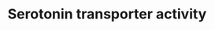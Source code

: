 ---
annotations:
- id: CL:0000540
  parent: animal cell
  type: Cell Type Ontology
  value: neuron
- id: PW:0000854
  parent: signaling pathway
  type: Pathway Ontology
  value: serotonin signaling pathway
authors:
- Mkutmon
- Lindarieswijk
- Egonw
- MaintBot
- Eweitz
- AlexanderPico
description: 'Serotonin is a monoamine neurotransmitter. Biochemically derived from
  tryptophan, serotonin is primarily found in the gastrointestinal tract (GI tract),
  blood platelets, and the central nervous system (CNS) of animals, including humans.
  It is popularly thought to be a contributor to feelings of well-being and happiness.
  This pathway summarizes the role of the antidepressant-sensitive serotonin (5-HT)
  transporter SERT (encoded by the SLC6A4 gene). '
last-edited: 2023-03-02
organisms:
- Bos taurus
redirect_from:
- /index.php/Pathway:WP3138
- /instance/WP3138
- /instance/WP3138_r125588
revision: r125588
schema-jsonld:
- '@context': https://schema.org/
  '@id': https://wikipathways.github.io/pathways/WP3138.html
  '@type': Dataset
  creator:
    '@type': Organization
    name: WikiPathways
  description: 'Serotonin is a monoamine neurotransmitter. Biochemically derived from
    tryptophan, serotonin is primarily found in the gastrointestinal tract (GI tract),
    blood platelets, and the central nervous system (CNS) of animals, including humans.
    It is popularly thought to be a contributor to feelings of well-being and happiness.
    This pathway summarizes the role of the antidepressant-sensitive serotonin (5-HT)
    transporter SERT (encoded by the SLC6A4 gene). '
  keywords:
  - Citalopram
  - IL1B
  - IL1R1
  - INTB3
  - L-Tryptophan
  - MAOA
  - NOS1
  - PPP2CB
  - SCAMP2
  - SLC6A4
  - STX1A
  - Serotonin
  - TGFB1I1
  - TPH2
  license: CC0
  name: Serotonin transporter activity
seo: CreativeWork
title: Serotonin transporter activity
wpid: WP3138
---